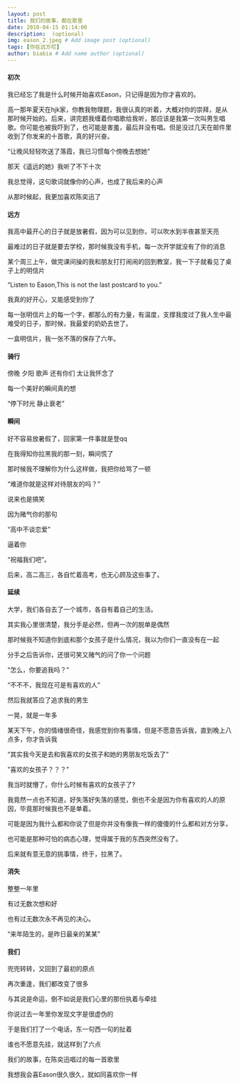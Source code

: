 ```yaml
---
layout: post
title: 我们的故事，都在歌里
date: 2018-04-15 01:14:00 
description:  (optional)
img: eason_2.jpeg # Add image post (optional)
tags: [你在远方哎]
author: biabia # Add name author (optional)
---
```


#### 初次

我已经忘了我是什么时候开始喜欢Eason，只记得是因为你才喜欢的。

高一那年夏天在hjk家，你教我物理题，我很认真的听着，大概对你的崇拜，是从那时候开始的。后来，讲完题我缠着你唱歌给我听，那应该是我第一次叫男生唱歌。你可能也被我吓到了，也可能是害羞，最后并没有唱。但是没过几天在邮件里收到了你发来的十首歌，真的好兴奋。

“让晚风轻轻吹送了落霞，我已习惯每个傍晚去想她”

那天《遥远的她》我听了不下十次

我总觉得，这句歌词就像你的心声，也成了我后来的心声

从那时候起，我更加喜欢陈奕迅了

#### 远方

我高中最开心的日子就是放暑假，因为可以见到你，可以吹水到半夜甚至天亮

最难过的日子就是要去学校，那时候我没有手机，每一次开学就没有了你的消息

某个周三上午，做完课间操的我和朋友打打闹闹的回到教室，我一下子就看见了桌子上的明信片

“Listen to Eason,This is not the last postcard to you.”

我真的好开心，又能感受到你了

每一张明信片上的每一个字，都那么的有力量，有温度，支撑我度过了我人生中最难受的日子，那时候，我最爱的奶奶去世了。

一盒明信片，我一张不落的保存了六年。

#### 骑行

傍晚 夕阳   歌声  还有你们  太让我怀念了

每一个美好的瞬间真的想

“停下时光 静止衰老”

#### 瞬间

好不容易放暑假了，回家第一件事就是登qq

在我得知你拉黑我的那一刻，瞬间慌了

那时候我不理解你为什么这样做，我把你给骂了一顿

“难道你就是这样对待朋友的吗？”

说来也是搞笑

因为赌气你的那句

“高中不谈恋爱”

逼着你

“祝福我们吧”。

后来，高二高三，各自忙着高考，也无心顾及这些事了。

#### 延续

大学，我们各自去了一个城市，各自有着自己的生活。

其实我心里很清楚，我分手是必然，但再一次的脱单是偶然

那时候我不知道你到底和那个女孩子是什么情况，我以为你们一直没有在一起

分手之后告诉你，还很可笑又赌气的问了你一个问题

“怎么，你要追我吗？”

“不不不，我现在可是有喜欢的人”

然后我就答应了追求我的男生

一晃，就是一年多

某天下午，你的情绪很奇怪，我感觉到你有事情，但是不愿意告诉我，直到晚上八点多，你才告诉我

“其实我今天是去和我喜欢的女孩子和她的男朋友吃饭去了”

”喜欢的女孩子？？？”

我当时就懵了，你什么时候有喜欢的女孩子了?

我竟然一点也不知道，好失落好失落的感觉，倒也不全是因为你有喜欢的人的原因，毕竟那时候我也不是单着。

可能是因为我什么都和你说了但是你并没有像我一样的傻傻的什么都和对方分享，

也可能是那种可怕的病态心理，觉得属于我的东西突然没有了。

后来就有意无意的挑事情，终于，拉黑了。

#### 消失

整整一年里

有过无数次想和好

也有过无数次永不再见的决心。

“来年陌生的，是昨日最亲的某某”

#### 我们

兜兜转转，又回到了最初的原点

再次重逢，我们都改变了很多

与其说是命运，倒不如说是我们心里的那份执着与牵挂

你说过去一年里你发现文字是很虚伪的

于是我们打了一个电话，东一句西一句的扯着

谁也不愿意先挂，就这样到了六点

我们的故事，在陈奕迅唱过的每一首歌里

我想我会喜Eason很久很久，就如同喜欢你一样

















